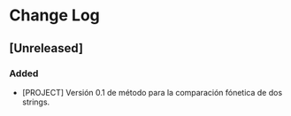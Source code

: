 <!--
IMPACTO
### Added
### Changed
### Deprecated
### Removed
### Fixed
### Security
-->

# Change Log

## [Unreleased]

### Added
- [PROJECT] Versión 0.1 de método para la comparación fónetica de dos strings.
